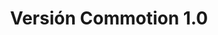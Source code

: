 ﻿---
layout: default
title: Versión Commotion 1.0 
categories: 
created: 2013-11-01
changed: 2014-01-08
post_author: critzo
lang: es
---
 
